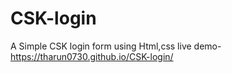# CSK-login
A Simple CSK login form using Html,css 
live demo- https://tharun0730.github.io/CSK-login/

